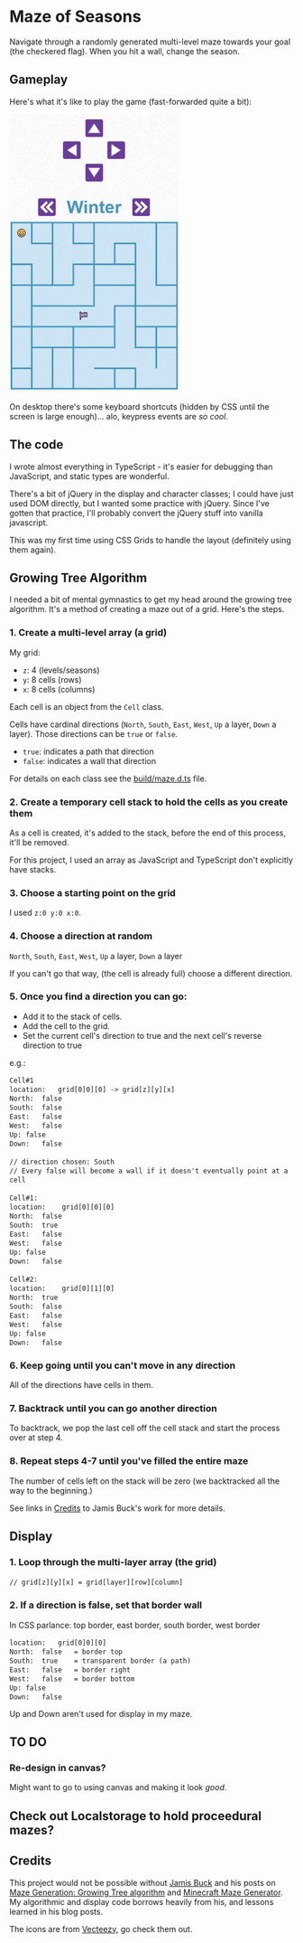 # Maze of Seasons
Navigate through a randomly generated multi-level maze towards your goal (the checkered flag). When you hit a wall, change the season.

## Gameplay
Here's what it's like to play the game (fast-forwarded quite a bit):

![GIF showing gameplay](./maze-gameplay.gif)

On desktop there's some keyboard shortcuts (hidden by CSS until the screen is large enough)... alo, keypress events are *so cool*.

## The code
I wrote almost everything in TypeScript - it's easier for debugging than JavaScript, and static types are wonderful. 

There's a bit of jQuery in the display and character classes; I could have just used DOM directly, but I wanted some practice with jQuery. Since I've gotten that practice, I'll probably convert the jQuery stuff into vanilla javascript.

This was my first time using CSS Grids to handle the layout (definitely using them again).

## Growing Tree Algorithm
I needed a bit of mental gymnastics to get my head around the growing tree algorithm. It's a method of creating a maze out of a grid. Here's the steps.

### 1. Create a multi-level array (a grid)
My grid:
- `z`: 4 (levels/seasons)
- `y`: 8 cells (rows)
- `x`: 8 cells (columns)

Each cell is an object from the `Cell` class.

Cells have cardinal directions (`North`, `South`, `East`, `West`, `Up` a layer, `Down` a layer). Those directions can be `true` or `false`.
- `true`: indicates a path that direction
- `false`: indicates a wall that direction

For details on each class see the [build/maze.d.ts](https://github.com/alexkadis/maze-game/blob/master/build/maze.d.ts) file.

### 2. Create a temporary cell stack to hold the cells as you create them
As a cell is created, it's added to the stack, before the end of this process, it'll be removed.

For this project, I used an array as JavaScript and TypeScript don't explicitly have stacks.

### 3. Choose a starting point on the grid
I used `z:0 y:0 x:0`.

### 4. Choose a direction at random
`North`, `South`, `East`, `West`, `Up` a layer, `Down` a layer

If you can't go that way, (the cell is already full) choose a different direction.

### 5. Once you find a direction you can go:
- Add it to the stack of cells.
- Add the cell to the grid.
- Set the current cell's direction to true and the next cell's reverse direction to true

e.g.: 
```
Cell#1
location:	grid[0]0][0] -> grid[z][y][x]
North:	false
South:	false
East:	false
West:	false
Up:	false
Down:	false

// direction chosen: South
// Every false will become a wall if it doesn't eventually point at a cell

Cell#1:
location:	 grid[0][0][0]
North:	false
South:	true
East:	false
West:	false
Up:	false
Down:	false

Cell#2:
location:	 grid[0][1][0]
North:	true
South:	false
East:	false
West:	false
Up:	false
Down:	false
```


### 6. Keep going until you can't move in any direction
All of the directions have cells in them.

### 7. Backtrack until you can go another direction
To backtrack, we pop the last cell off the cell stack and start the process over at step 4.


### 8. Repeat steps 4-7 until you've filled the entire maze
The number of cells left on the stack will be zero (we backtracked all the way to the beginning.)

See links in [Credits](#credits) to Jamis Buck's work for more details.

## Display
### 1. Loop through the multi-layer array (the grid)
`// grid[z][y][x] = grid[layer][row][column]`
### 2. If a direction is false, set that border wall
In CSS parlance: top border, east border, south border, west border

```
location:	grid[0]0][0]
North:	false	= border top
South:	true	= transparent border (a path)
East:	false	= border right
West:	false	= border bottom
Up:	false
Down:	false
```

Up and Down aren't used for display in my maze.

## TO DO
### Re-design in canvas?
Might want to go to using canvas and making it look *good*.

## Check out Localstorage to hold proceedural mazes?

## Credits
This project would not be possible without [Jamis Buck](https://github.com/jamis) and his posts on [Maze Generation: Growing Tree algorithm](http://weblog.jamisbuck.org/2011/1/27/maze-generation-growing-tree-algorithm) and [Minecraft Maze Generator](http://jamisbuck.org/mazes/minecraft.html). My algorithmic and display code borrows heavily from his, and lessons learned in his blog posts.

The icons are from [Vecteezy](https://www.vecteezy.com/), go check them out.
